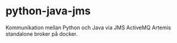# python-java-jms
Kommunikation mellan Python och Java via JMS ActiveMQ Artemis standalone broker på docker.
